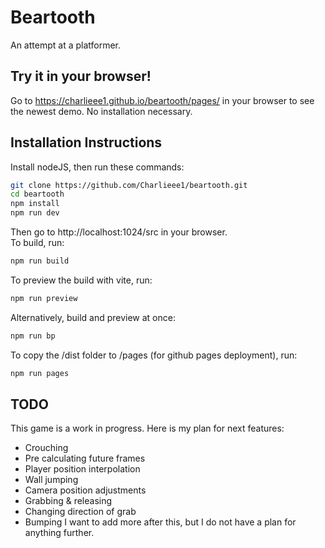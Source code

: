 # Beartooth
An attempt at a platformer.

## Try it in your browser!
Go to https://charlieee1.github.io/beartooth/pages/ in your browser to see the newest demo. No installation necessary.

## Installation Instructions
Install nodeJS, then run these commands:
```bash
git clone https://github.com/Charlieee1/beartooth.git
cd beartooth
npm install
npm run dev
```
Then go to http://localhost:1024/src in your browser.  
To build, run:
```bash
npm run build
```
To preview the build with vite, run:
```bash
npm run preview
```
Alternatively, build and preview at once:
```bash
npm run bp
```
To copy the /dist folder to /pages (for github pages deployment), run:
```bash
npm run pages
```

## TODO
This game is a work in progress. Here is my plan for next features:
- Crouching
- Pre calculating future frames
- Player position interpolation
- Wall jumping
- Camera position adjustments
- Grabbing & releasing
- Changing direction of grab
- Bumping
I want to add more after this, but I do not have a plan for anything further.

